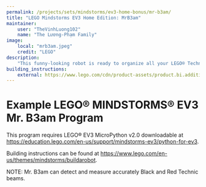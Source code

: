 ```yaml
---
permalink: /projects/sets/mindstorms/ev3-home-bonus/mr-b3am/
title: "LEGO Mindstorms EV3 Home Edition: MrB3am"
maintainer:
    user: "TheVinhLuong102"
    name: "The Lương-Phạm Family"
image:
    local: "mrb3am.jpeg"
    credit: "LEGO"
description:
    "This funny-looking robot is ready to organize all your LEGO® Technic beams. Simply insert the beams into the machine, and MR B3AM will detect their color and size."
building_instructions:
    external: https://www.lego.com/cdn/product-assets/product.bi.additional.extra.pdf/31313_X_MR%20B3AM.pdf
---
```


# Example LEGO® MINDSTORMS® EV3 Mr. B3am Program

This program requires LEGO® EV3 MicroPython v2.0 downloadable at https://education.lego.com/en-us/support/mindstorms-ev3/python-for-ev3.

Building instructions can be found at https://www.lego.com/en-us/themes/mindstorms/buildarobot.

NOTE: Mr. B3am can detect and measure accurately Black and Red Technic beams.
